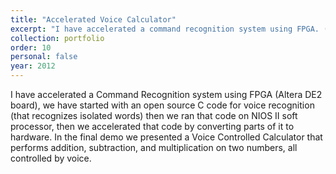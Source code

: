 ```yaml
---
title: "Accelerated Voice Calculator"
excerpt: "I have accelerated a command recognition system using FPGA. (Brown University, 2012)<br/><img src='/images/calc.png'>"
collection: portfolio
order: 10
personal: false
year: 2012
---
```


I have accelerated a Command Recognition system using FPGA (Altera DE2
            board), we have started with an open source C code
            for voice recognition (that recognizes isolated words) then we ran that
            code on NIOS II soft processor, then we accelerated that code by converting
            parts of it to hardware. In the final demo we presented a Voice Controlled
            Calculator that performs addition, subtraction, and multiplication on two
            numbers, all controlled by voice.